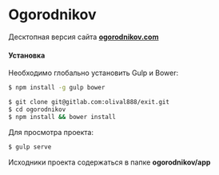 # Ogorodnikov
Десктопная версия сайта **[ogorodnikov.com](#)**

#### Установка
Необходимо глобально установить Gulp и Bower:

```sh
$ npm install -g gulp bower
```

```sh
$ git clone git@gitlab.com:olival888/exit.git
$ cd ogorodnikov
$ npm install && bower install
```

Для просмотра проекта:

```sh
$ gulp serve
```

Исходники проекта содержаться в папке **ogorodnikov/app**
